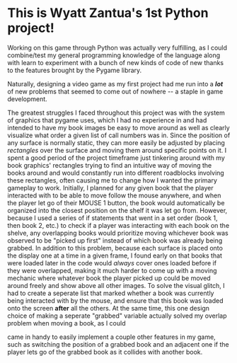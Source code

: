 # This is Wyatt Zantua's 1st Python project!

Working on this game through Python was actually very fulfilling, as I could combine/test my general programming knowledge of the language along with learn to experiment with a bunch of new kinds of code of new thanks to the features brought by the Pygame library.

Naturally, designing a video game as my first project had me run into a ***lot*** of new problems that seemed to come out of nowhere -- a staple in game development.


The greatest struggles I faced throughout this project was with the system of graphics that pygame uses, which I had no experience in and had intended to have my book images be easy to move around as well as clearly visualize what order a given list of call numbers was in. Since the position of any surface is normally static, they can more easily be adjusted by placing *rectangles* over the surface and moving them around specific points on it. I spent a good period of the project timeframe just tinkering around with my book graphics' rectangles trying to find an intuitive way of moving the books around and would constantly run into different roadblocks involving these rectangles, often causing me to change how I wanted the primary gameplay to work. Initially, I planned for any given book that the player interacted with to be able to move follow the mouse anywhere, and when the player let go of their MOUSE 1 button, the book would automatically be organized into the closest position on the shelf it was let go from. However, because I used a series of if statements that went in a set order (book 1, then book 2, etc.) to check if a player was interacting with each book on the shelve, any overlapping books would prioritize moving whichever book was observed to be "picked up first" instead of which book was already being grabbed. In addition to this problem, because each surface is placed onto the display one at a time in a given frame, I found early on that books that were loaded later in the code would *always* cover ones loaded before if they were overlapped, making it much harder to come up with a moving mechanic where whatever book the player picked up could be moved around freely and show above all other images. To solve the visual glitch, I had to create a seperate list that marked whether a book was currently being interacted with by the mouse, and ensure that this book was loaded onto the screen **after** all the others. At the same time, this one design choice of making a seperate "grabbed" variable actually solved my overlap problem when moving a book, as I could

came in handy to easily implement a couple other features in my game, such as switching the position of a grabbed book and an adjacent one if the player lets go of the grabbed book as it collides with another book.

